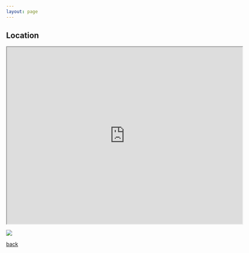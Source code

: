```yaml
---
layout: page
---
```


## Location

<iframe src="https://www.google.com/maps/d/embed?mid=1Zjj8z-HKOAJOZtP5RkSfQk-t6aUJRhWi" width="640" height="480" allowfullscreen></iframe>

![](/assets/images/Maps/Map-kensproperties.png)

[back](./)
